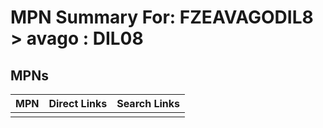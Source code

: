 



# MPN Summary For: FZEAVAGODIL8 > avago : DIL08

## MPNs
  

|MPN|Direct Links|Search Links|
| :--- | :--- | :--- |
||||
